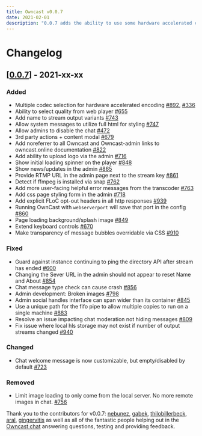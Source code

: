 ```yaml
---
title: Owncast v0.0.7
date: 2021-02-01
description: "0.0.7 adds the ability to use some hardware accelerated codecs for video encoding, as well as other smaller updates."
---
```


# Changelog
## [[0.0.7](https://github.com/owncast/owncast/milestone/12)] - 2021-xx-xx

### Added

* Multiple codec selection for hardware accelerated encoding [#892](https://github.com/owncast/owncast/pull/892), [#336](https://github.com/owncast/owncast/issues/336)
* Ability to select quality from web player [#655](https://github.com/owncast/owncast/issues/655)
* Add name to stream output variants [#743](https://github.com/owncast/owncast/issues/743)
* Allow system messages to utilize full html for styling [#747](https://github.com/owncast/owncast/issues/747)
* Allow admins to disable the chat [#472](https://github.com/owncast/owncast/issues/472)
* 3rd party actions + content modal [#679](https://github.com/owncast/owncast/issues/679)
* Add noreferrer to all Owncast and Owncast-admin links to owncast.online documentation [#822](https://github.com/owncast/owncast/issues/822)
* Add ability to upload logo via the admin [#716](https://github.com/owncast/owncast/issues/716)
* Show initial loading spinner on the player [#848](https://github.com/owncast/owncast/issues/848)
* Show news/updates in the admin [#865](https://github.com/owncast/owncast/issues/865)
* Provide RTMP URL in the admin page next to the stream key [#861](https://github.com/owncast/owncast/issues/861)
* Detect if ffmpeg is installed via snap [#762](https://github.com/owncast/owncast/issues/762)
* Add more user-facing helpful error messages from the transcoder [#763](https://github.com/owncast/owncast/issues/763)
* Add css page styling form in the admin [#718](https://github.com/owncast/owncast/issues/718)
* Add explicit FLoC opt-out headers in all http responses [#939](https://github.com/owncast/owncast/issues/939)
* Running OwnCast with `webserverport` will save that port in the config [#860](https://github.com/owncast/owncast/issues/860)
* Page loading background/splash image [#849](https://github.com/owncast/owncast/issues/849)
* Extend keyboard controls [#670](https://github.com/owncast/owncast/issues/670)
* Make transparency of message bubbles overridable via CSS [#910](https://github.com/owncast/owncast/issues/910)

### Fixed

* Guard against instance continuing to ping the directory API after stream has ended [#600](https://github.com/owncast/owncast/issues/600)
* Changing the Sever URL in the admin should not appear to reset Name and About [#854](https://github.com/owncast/owncast/issues/854)
* Chat message type check can cause crash [#856](https://github.com/owncast/owncast/issues/856)
* Admin development: Broken images [#798](https://github.com/owncast/owncast/issues/798)
* Admin social handles interface can span wider than its container [#845](https://github.com/owncast/owncast/issues/845)
* Use a unique path for the fifo pipe to allow multiple copies to run on a single machine [#883](https://github.com/owncast/owncast/issues/883)
* Resolve an issue impacting chat moderation not hiding messages [#809](https://github.com/owncast/owncast/issues/809)
* Fix issue where local hls storage may not exist if number of output streams changed [#940](https://github.com/owncast/owncast/issues/940)

### Changed

* Chat welcome message is now customizable, but empty/disabled by default [#723](https://github.com/owncast/owncast/issues/723)

### Removed

* Limit image loading to only come from the local server. No more remote images in chat. [#756](https://github.com/owncast/owncast/issues/756)


Thank you to the contributors for v0.0.7: [nebunez](https://github.com/nebunez), [gabek](https://github.com/gabek), [thilobillerbeck](https://github.com/thilobillerbeck), [aral](https://github.com/aral), [gingervitis](https://github.com/gingervitis) as well as all of the fantastic people helping out in the [Owncast chat](https://owncast.rocket.chat) answering questions, testing and providing feedback.